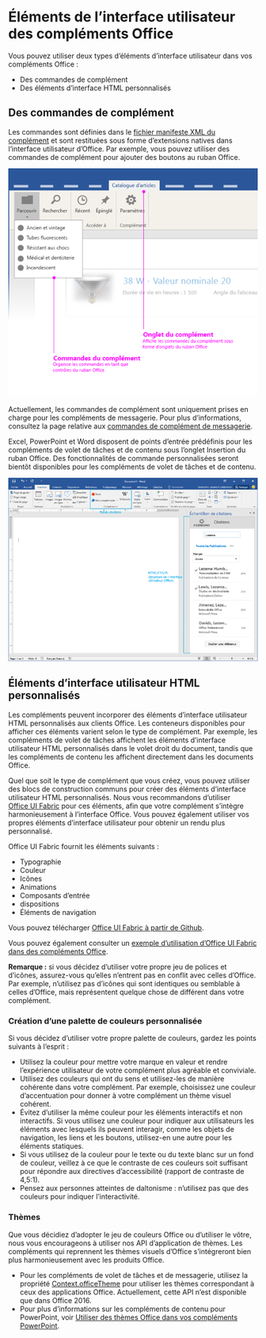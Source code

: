 # <a name="office-add-in-ui-elements"></a>Éléments de l’interface utilisateur des compléments Office

Vous pouvez utiliser deux types d’éléments d’interface utilisateur dans vos compléments Office : 

- Des commandes de complément 
- Des éléments d’interface HTML personnalisés

## <a name="add-in-commands"></a>Des commandes de complément
Les commandes sont définies dans le [fichier manifeste XML du complément](../../../docs/develop/define-add-in-commands.md) et sont restituées sous forme d’extensions natives dans l’interface utilisateur d’Office. Par exemple, vous pouvez utiliser des commandes de complément pour ajouter des boutons au ruban Office. 

![Image illustrant des commandes et des éléments d’interface utilisateur HTML personnalisés dans un complément](../../images/layouts_addInCommands_v0.03.png)

Actuellement, les commandes de complément sont uniquement prises en charge pour les compléments de messagerie. Pour plus d’informations, consultez la page relative aux [commandes de complément de messagerie](../../outlook/add-in-commands-for-outlook.md). 

Excel, PowerPoint et Word disposent de points d’entrée prédéfinis pour les compléments de volet de tâches et de contenu sous l’onglet Insertion du ruban Office. Des fonctionnalités de commande personnalisées seront bientôt disponibles pour les compléments de volet de tâches et de contenu. 

![Image présentant l’onglet Insertion du ruban Word](../../images/Word-insert-tab.png)

## <a name="custom-html-based-ui"></a>Éléments d’interface utilisateur HTML personnalisés
Les compléments peuvent incorporer des éléments d’interface utilisateur HTML personnalisés aux clients Office. Les conteneurs disponibles pour afficher ces éléments varient selon le type de complément. Par exemple, les compléments de volet de tâches affichent les éléments d’interface utilisateur HTML personnalisés dans le volet droit du document, tandis que les compléments de contenu les affichent directement dans les documents Office.

Quel que soit le type de complément que vous créez, vous pouvez utiliser des blocs de construction communs pour créer des éléments d’interface utilisateur HTML personnalisés. Nous vous recommandons d’utiliser [Office UI Fabric](https://github.com/OfficeDev/Office-UI-Fabric) pour ces éléments, afin que votre complément s’intègre harmonieusement à l’interface Office. Vous pouvez également utiliser vos propres éléments d’interface utilisateur pour obtenir un rendu plus personnalisé.

Office UI Fabric fournit les éléments suivants :

- Typographie
- Couleur
- Icônes
- Animations
- Composants d’entrée
- dispositions
- Éléments de navigation

Vous pouvez télécharger [Office UI Fabric à partir de Github](https://github.com/OfficeDev/Office-UI-Fabric).

Vous pouvez également consulter un [exemple d’utilisation d’Office UI Fabric dans des compléments Office](https://github.com/OfficeDev/Office-Add-in-Fabric-UI-Sample).

**Remarque :** si vous décidez d’utiliser votre propre jeu de polices et d’icônes, assurez-vous qu’elles n’entrent pas en conflit avec celles d’Office. Par exemple, n’utilisez pas d’icônes qui sont identiques ou semblable à celles d’Office, mais représentent quelque chose de différent dans votre complément. 

### <a name="creating-a-customized-color-palette"></a>Création d’une palette de couleurs personnalisée
Si vous décidez d’utiliser votre propre palette de couleurs, gardez les points suivants à l’esprit : 
 
- Utilisez la couleur pour mettre votre marque en valeur et rendre l’expérience utilisateur de votre complément plus agréable et conviviale.
- Utilisez des couleurs qui ont du sens et utilisez-les de manière cohérente dans votre complément. Par exemple, choisissez une couleur d’accentuation pour donner à votre complément un thème visuel cohérent.
- Évitez d’utiliser la même couleur pour les éléments interactifs et non interactifs. Si vous utilisez une couleur pour indiquer aux utilisateurs les éléments avec lesquels ils peuvent interagir, comme les objets de navigation, les liens et les boutons, utilisez-en une autre pour les éléments statiques.
- Si vous utilisez de la couleur pour le texte ou du texte blanc sur un fond de couleur, veillez à ce que le contraste de ces couleurs soit suffisant pour répondre aux directives d’accessibilité (rapport de contraste de 4,5:1).
- Pensez aux personnes atteintes de daltonisme : n’utilisez pas que des couleurs pour indiquer l’interactivité.

### <a name="theming"></a>Thèmes 
Que vous décidiez d’adopter le jeu de couleurs Office ou d’utiliser le vôtre, nous vous encourageons à utiliser nos API d’application de thèmes. Les compléments qui reprennent les thèmes visuels d’Office s’intégreront bien plus harmonieusement avec les produits Office.


- Pour les compléments de volet de tâches et de messagerie, utilisez la propriété [Context.officeTheme](http://dev.office.com/reference/add-ins/shared/office.context.officetheme) pour utiliser les thèmes correspondant à ceux des applications Office. Actuellement, cette API n’est disponible que dans Office 2016.  
- Pour plus d’informations sur les compléments de contenu pour PowerPoint, voir [Utiliser des thèmes Office dans vos compléments PowerPoint](../../powerpoint/use-document-themes-in-your-powerpoint-add-ins.md).

<!-- Link to theming API docs and Humberto's seed sample. Add screenshot of themed add-in. -->



